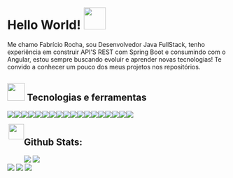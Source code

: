 # Hello World! <img  src="https://ouch-cdn2.icons8.com/oiFEkB47uQ2NPqcrtNRABrOyaWwP1Zh1YwnrxIVQXL8/rs:fit:1097:912/czM6Ly9pY29uczgu/b3VjaC1wcm9kLmFz/c2V0cy9wbmcvNzEz/L2VmYzlmZWEwLTc5/ZjItNGZiMS05ZmJi/LTllNjRiN2RkM2E1/Yi5wbmc.png" width = "50" >



<div size='20px'>
<p align='left' >Me chamo Fabrício Rocha, sou Desenvolvedor Java FullStack, tenho experiência em construir API'S REST com Spring Boot e consumindo com o Angular, estou sempre buscando evoluir e aprender novas tecnologias! Te convido a conhecer um pouco dos meus projetos nos repositórios. 

</div>

  

 ## <img  width = "40px" src="https://ouch-cdn2.icons8.com/Ke9iOzv8jvxMIaSuRX3KnJ8LF_pWGT9g69s1svdDdRQ/rs:fit:912:912/czM6Ly9pY29uczgu/b3VjaC1wcm9kLmFz/c2V0cy9wbmcvNTA0/Lzg5OGMyZjNhLTYy/MGYtNDBjZS05NjIz/LWVjYjMyZGYwMjNh/OS5wbmc.png"> Tecnologias e ferramentas

![](https://img.shields.io/badge/Java-ED8B00?style=for-the-badge&logo=java&logoColor=white)![](https://img.shields.io/badge/TypeScript-007ACC?style=for-the-badge&logo=typescript&logoColor=white)![](https://img.shields.io/badge/MySQL-005C84?style=for-the-badge&logo=mysql&logoColor=white)![](https://img.shields.io/badge/PostgreSQL-316192?style=for-the-badge&logo=postgresql&logoColor=white)![](https://img.shields.io/badge/MongoDB-4EA94B?style=for-the-badge&logo=mongodb&logoColor=white)![](https://img.shields.io/badge/Angular-DD0031?style=for-the-badge&logo=angular&logoColor=white)![](https://img.shields.io/badge/Bootstrap-563D7C?style=for-the-badge&logo=bootstrap&logoColor=white)![](https://img.shields.io/badge/Spring-6DB33F?style=for-the-badge&logo=spring&logoColor=white)![](https://img.shields.io/badge/Git-F05032?style=for-the-badge&logo=git&logoColor=white)![](https://img.shields.io/badge/Postman-FF6C37?style=for-the-badge&logo=Postman&logoColor=white)![](https://img.shields.io/badge/Swagger-85EA2D?style=for-the-badge&logo=Swagger&logoColor=white)![](https://img.shields.io/badge/Junit5-25A162?style=for-the-badge&logo=junit5&logoColor=white)![](https://img.shields.io/badge/Heroku-430098?style=for-the-badge&logo=heroku&logoColor=whit)![](https://img.shields.io/badge/Eclipse-2C2255?style=for-the-badge&logo=eclipse&logoColor=white)![](https://img.shields.io/badge/Visual_Studio_Code-0078D4?style=for-the-badge&logo=visual%20studio%20code&logoColor=white)![](https://img.shields.io/badge/Figma-F24E1E?style=for-the-badge&logo=figma&logoColor=white)![](https://img.shields.io/badge/npm-CB3837?style=for-the-badge&logo=npm&logoColor=white)![](https://img.shields.io/badge/React-20232A?style=for-the-badge&logo=react&logoColor=61DAFB)

<div style="display: flex">
 <img  align='right' width = "35px" src="https://media1.giphy.com/media/VdoIFLsMIlwzfKD520/giphy.gif?cid=ecf05e47ncd24l6x3ak9kezdc0iz241ny0jdoh5hbby7r1o2&rid=giphy.gif&ct=s">
 
<div>
  <h2> Github Stats:</h2>
<img  src = "https://github-readme-stats.vercel.app/api?username=fabricior0cha&show_icons=true&include_all_commits=true&count_private=true&theme=apprentice&hide_border=true&bg_color=0D1117">
<img src = "https://github-readme-streak-stats.herokuapp.com/?user=fabricior0cha&theme=black-ice&hide_border=true&stroke=0000&background=0D1117&ring=e05397&fire=e05397&currStreakLabel=e05397">  
</div>
</div>
<div align="left">
  <a  href="https://www.linkedin.com/in/fabriciopalmeirarocha/"><img src="https://img.shields.io/badge/LinkedIn-0077B5?style=for-the-badge&logo=linkedin&logoColor=white" ></a>
  <a  href="mailto:fabriciorochapalmeira@gmail.com"><img src="https://img.shields.io/badge/Gmail-D14836?style=for-the-badge&logo=gmail&logoColor=white" ></a>
  <a  href="https://api.whatsapp.com/send?phone=+5511951388200"><img src="https://img.shields.io/badge/WhatsApp-25D366?style=for-the-badge&logo=whatsapp&logoColor=white" ></a>
 <div/>


